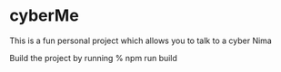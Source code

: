 # cyberMe
This is a fun personal project which allows you to talk to a cyber Nima

Build the project by running % npm run build 